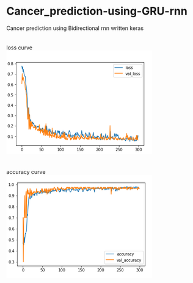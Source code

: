 # Cancer_prediction-using-GRU-rnn
Cancer prediction using Bidirectional rnn  written keras
<br><br><br>
loss curve
<br><img src="cancer2.PNG" label="loss curve">
<br><br><br>
accuracy curve
<br><img src="cancer1.PNG">
